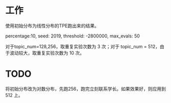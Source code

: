 # 工作

使用初始分布为线性分布的TPE跑出来的结果。

percentage:10, seed: 2019, threshold: -2800000, max_evals: 50

对于topic_num=128,256，取重复实验次数为 3 次；对于 topic_num = 512，由于波动较大，取重复实验次数为 10 次。

# TODO

将初始分布改为对数分布，先跑256，跑完立刻联系学长。如果效果好，则应用到 512 上。